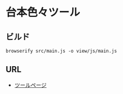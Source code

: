 # 台本色々ツール

## ビルド
```
browserify src/main.js -o view/js/main.js
```

## URL
* [ツールページ](https://tkawabat.github.io/script_tool/view/index.html)
